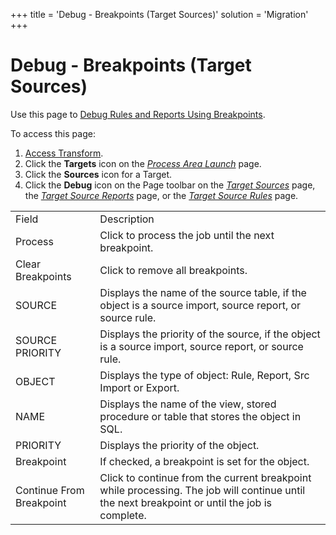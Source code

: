 +++
title = 'Debug - Breakpoints (Target Sources)'
solution = 'Migration'
+++

# Debug - Breakpoints (Target Sources)

<div class="use">

Use this page to [Debug Rules and Reports Using
Breakpoints](../Use_Cases/Debug_Rules_and_Reports_using_Brkpnts.htm).

</div>

To access this page:

1.  [Access Transform](../Config/Access_Transform.htm).
2.  Click the **Targets** icon on the *[Process Area
    Launch](Process_Area_Launch.htm)* page.
3.  Click the **Sources** icon for a Target.
4.  Click the **Debug** icon on the Page toolbar on the *[Target
    Sources](Target_Sources_H.htm)* page, the *[Target Source
    Reports](Target_Source_Reports_H.htm)* page, or the *[Target Source
    Rules](Target_Source_Rules_H.htm)* page.

|                          |                                                                                                                                               |
| ------------------------ | --------------------------------------------------------------------------------------------------------------------------------------------- |
| Field                    | Description                                                                                                                                   |
| Process                  | Click to process the job until the next breakpoint.                                                                                           |
| Clear Breakpoints        | Click to remove all breakpoints.                                                                                                              |
| SOURCE                   | Displays the name of the source table, if the object is a source import, source report, or source rule.                                       |
| SOURCE PRIORITY          | Displays the priority of the source, if the object is a source import, source report, or source rule.                                         |
| OBJECT                   | Displays the type of object: Rule, Report, Src Import or Export.                                                                              |
| NAME                     | Displays the name of the view, stored procedure or table that stores the object in SQL.                                                       |
| PRIORITY                 | Displays the priority of the object.                                                                                                          |
| Breakpoint               | If checked, a breakpoint is set for the object.                                                                                               |
| Continue From Breakpoint | Click to continue from the current breakpoint while processing. The job will continue until the next breakpoint or until the job is complete. |
